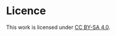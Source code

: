 Licence
=========

This work is licensed under [CC BY-SA 4.0](http://creativecommons.org/licenses/by-sa/4.0).
